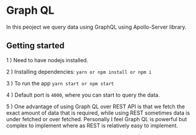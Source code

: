 # Graph QL

In this peoject we query data using GraphQL using Apollo-Server library.


## Getting started

1 ) Need to have nodejs installed.

2 ) Installing dependencies: `yarn or npm install or npm i`

3 ) To run the app `yarn start or npm start`

4 ) Default port is `4000`, where you can start to query the data.

5 ) One advantage of using Graph QL over REST API is that we fetch the exact amount of data that is required, while using REST sometimes data is under fetched or over fetched.
Personally I feel Graph QL is powerful but complex to implement where as REST is relatively easy to implement.
